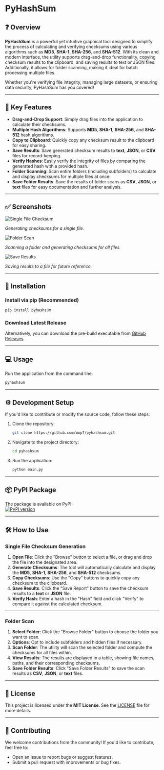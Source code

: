# **PyHashSum**

## ❓ **Overview**
**PyHashSum** is a powerful yet intuitive graphical tool designed to simplify the process of calculating and verifying checksums using various algorithms such as **MD5**, **SHA-1**, **SHA-256**, and **SHA-512**. With its clean and modern interface, the utility supports drag-and-drop functionality, copying checksum results to the clipboard, and saving results to text or JSON files. Additionally, it allows for folder scanning, making it ideal for batch processing multiple files.

Whether you're verifying file integrity, managing large datasets, or ensuring data security, PyHashSum has you covered!

---

## 💪 **Key Features**

- **Drag-and-Drop Support**: Simply drag files into the application to calculate their checksums.
- **Multiple Hash Algorithms**: Supports **MD5**, **SHA-1**, **SHA-256**, and **SHA-512** hash algorithms.
- **Copy to Clipboard**: Quickly copy any checksum result to the clipboard for easy sharing.
- **Save Results**: Save generated checksum results to **text**, **JSON**, or **CSV** files for record-keeping.
- **Verify Hashes**: Easily verify the integrity of files by comparing the generated hash with a provided hash.
- **Folder Scanning**: Scan entire folders (including subfolders) to calculate and display checksums for multiple files at once.
- **Save Folder Results**: Save the results of folder scans as **CSV**, **JSON**, or **text** files for easy documentation and further analysis.

---

## ✅ **Screenshots**

![Single File Checksum](https://github.com/user-attachments/assets/26f076c8-558c-435e-8ff3-6f4eab59ec54)

*Generating checksums for a single file.*

![Folder Scan](https://github.com/user-attachments/assets/a81e4cbc-ed0d-49f6-b447-b644efb41444)

*Scanning a folder and generating checksums for all files.*

![Save Results](https://github.com/user-attachments/assets/d60d5e27-ecd6-4b23-ba74-3f586cbe6dd9)

*Saving results to a file for future reference.*

---

## 🔽 **Installation**

### Install via pip (Recommended)
```bash
pip install pyhashsum
```

### Download Latest Release
Alternatively, you can download the pre-build executable from [GitHub Releases](https://github.com/oop7/pyhashsum/releases).

---

## 💻 **Usage**

Run the application from the command line:
```bash
pyhashsum
```

---

## ⚙️ **Development Setup**

If you'd like to contribute or modify the source code, follow these steps:

1. Clone the repository:
   ```bash
   git clone https://github.com/oop7/pyhashsum.git
   ```

2. Navigate to the project directory:
   ```bash
   cd pyhashsum
   ```

3. Run the application:
   ```bash
   python main.py
   ```

---

## 📦 **PyPI Package**

The package is available on PyPI:  
[![PyPI version](https://badge.fury.io/py/pyhashsum.svg)](https://pypi.org/project/pyhashsum/)

---

## 🛠️ **How to Use**

### **Single File Checksum Generation**

1. **Open File**: Click the "Browse" button to select a file, or drag and drop the file into the designated area.
2. **Generate Checksums**: The tool will automatically calculate and display the **MD5**, **SHA-1**, **SHA-256**, and **SHA-512** checksums.
3. **Copy Checksums**: Use the "Copy" buttons to quickly copy any checksum to the clipboard.
4. **Save Results**: Click the "Save Report" button to save the checksum results to a **text** or **JSON** file.
5. **Verify Hash**: Enter a hash in the "Hash" field and click "Verify" to compare it against the calculated checksum.

---

### **Folder Scan**

1. **Select Folder**: Click the "Browse Folder" button to choose the folder you want to scan.
2. **Options**: Opt to include subfolders and hidden files if necessary.
3. **Scan Folder**: The utility will scan the selected folder and compute the checksums for all files within.
4. **View Results**: The results are displayed in a table, showing file names, paths, and their corresponding checksums.
5. **Save Folder Results**: Click "Save Folder Results" to save the scan results as **CSV**, **JSON**, or **text** files.

---

## 📜 **License**

This project is licensed under the **MIT License**. See the [LICENSE](https://github.com/oop7/MD5-SHA-Checksum-Utility/blob/main/LICENSE) file for more details.

---

## 📙 **Contributing**

We welcome contributions from the community! If you'd like to contribute, feel free to:

- Open an issue to report bugs or suggest features.
- Submit a pull request with improvements or bug fixes.
